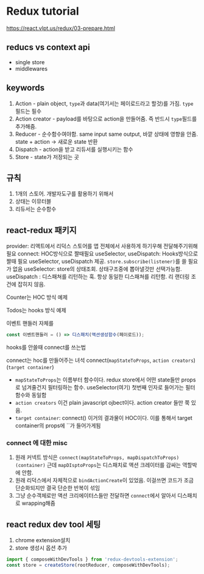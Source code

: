 # Redux tutorial

https://react.vlpt.us/redux/03-prepare.html

## reducs vs context api

- single store
- middlewares

## keywords

1. Action - plain object, `type`과 data(여기서는 페이로드라고 할것)를 가짐. `type` 필드는 필수
2. Action creator - payload를 바탕으로 action을 만들어줌. 즉 반드시 `type`필드를 추가해줌.
3. Reducer - 순수함수여야함. same input same output, 바깥 상태에 영향을 안줌. state + action -> 새로운 state 반환
4. Dispatch - action을 받고 리듀서를 실행시키는 함수
5. Store - state가 저장되는 곳

## 규칙

1. 1개의 스토어. 개발자도구를 활용하기 위해서
2. 상태는 이뮤터블
3. 리듀서는 순수함수

## react-redux 패키지

provider: 리액트에서 리덕스 스토어를 앱 전체에서 사용하게 하기우해 전달해주기위해 필요
connect: HOC방식으로 짤때필요
useSelector, useDispatch: Hooks방식으로 짤때 필요
useSelector, useDispatch 제공. `store.subscribe(listener)`를 쓸 필요가 없음
useSelector: store의 상태조회. 상태구조중에 뽑아낼것만 선택가능함.
useDispatch : 디스패쳐를 리턴하는 훅. 항상 동일한 디스패쳐를 리턴함. 리 랜더링 조건에 잡히지 않음.

Counter는 HOC 방식 예제

Todos는 hooks 방식 예제

이벤트 핸들러 자체를

```js
const 이벤트핸들러 = () => 디스패치(액션생성함수(페이로드));
```

hooks를 안쓸때
connect를 쓰는법

connect는 hoc를 만들어주는 녀석
connect(`mapStateToProps`, `action creators`)(`target container`)

- `mapStateToProps`는 이름부터 함수이다. redux store에서 어떤 state들만 props로 넘겨줄건지 필터링하는 함수. useSelector(여기) 첫번째 인자로 들어가는 필터함수와 동일함
- `action creators` 이건 plain javascript ojbect이다. action creator 들만 쭉 있음.
- `target container`: connect() 이거의 결과물이 HOC이다. 이를 통해서 target container의 props에 ``가 들어가게됨

### connect 에 대한 misc

1. 원래 커넥트 방식은 `connect(mapStateToProps, mapDispatchToProps)(container)` 근데 `mapDIsptoProps`는 디스패치로 액션 크레이터를 감싸는 역할박에 안함.
2. 원래 리덕스에서 자체적으로 `bindActionCreate`이 있었음. 이걸쓰면 코드가 조금 단순화되지만 결국 단순한 반복이 섞임
3. 그냥 순수객체로만 액션 크리에이터스들만 전달하면 `connect`에서 알아서 디스패치로 wrapping해줌

## react redux dev tool 세팅

1. chrome extension설치
2. store 생성시 옵션 추가

```js
import { composeWithDevTools } from 'redux-devtools-extension';
const store = createStore(rootReducer, composeWithDevTools);
```
